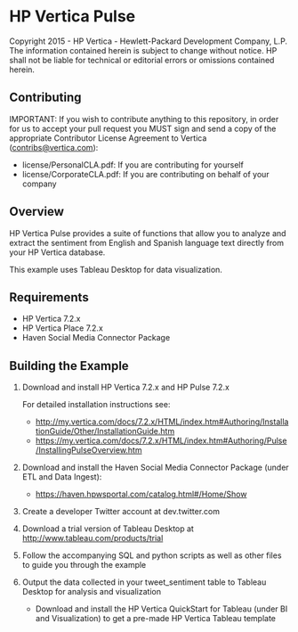 HP Vertica Pulse
=====
Copyright 2015 - HP Vertica - Hewlett-Packard Development Company, L.P. The information contained herein is subject to change without notice. HP shall not be liable for technical or editorial errors or omissions contained herein.


Contributing
-------------

IMPORTANT: If you wish to contribute anything to this repository, in order for us to accept your pull request you MUST sign and send a copy of the appropriate Contributor License Agreement to Vertica (contribs@vertica.com):

* license/PersonalCLA.pdf: If you are contributing for yourself
* license/CorporateCLA.pdf: If you are contributing on behalf of your company


Overview
---------

HP Vertica Pulse provides a suite of functions that allow you to analyze and extract the sentiment from English and Spanish language text directly from your HP Vertica database.

This example uses Tableau Desktop for data visualization.

Requirements
-------------

* HP Vertica 7.2.x
* HP Vertica Place 7.2.x
* Haven Social Media Connector Package

Building the Example
--------------------

1. Download and install HP Vertica 7.2.x and HP Pulse 7.2.x

    For detailed installation instructions see:
    * http://my.vertica.com/docs/7.2.x/HTML/index.htm#Authoring/InstallationGuide/Other/InstallationGuide.htm
    * https://my.vertica.com/docs/7.2.x/HTML/index.htm#Authoring/Pulse/InstallingPulseOverview.htm

2. Download and install the Haven Social Media Connector Package (under ETL and Data Ingest):

    * https://haven.hpwsportal.com/catalog.html#/Home/Show

3. Create a developer Twitter account at dev.twitter.com

4. Download a trial version of Tableau Desktop at http://www.tableau.com/products/trial

5. Follow the accompanying SQL and python scripts as well as other files to guide you through the example

6. Output the data collected in your tweet_sentiment table to Tableau Desktop for analysis and visualization

    * Download and install the HP Vertica QuickStart for Tableau (under BI and Visualization) to get a pre-made HP Vertica       Tableau template
